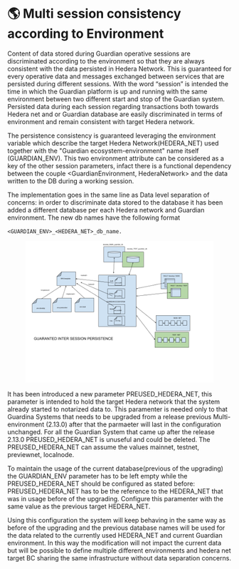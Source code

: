 # 🌎 Multi session consistency according to Environment

Content of data stored during Guardian operative sessions are discriminated according to the environment so that they are always consistent with the data persisted in Hedera Network. This is guaranteed for every operative data and messages exchanged between services that are persisted during different sessions. With the word “session” is intended the time in which the Guardian platform is up and running with the same environment between two different start and stop of the Guardian system. Persisted data during each session regarding transactions both towards Hedera net and or Guardian database are easily discriminated in terms of environment and remain consistent with target Hedera network.

The persistence consistency is guaranteed leveraging the environment variable which describe the target Hedera Network(HEDERA\_NET) used together with the "Guardian ecosystem-environment" name itself (GUARDIAN\_ENV). This two environment attribute can be considered as a key of the other session parameters, infact there is a functional dependency between the couple  \<GuardianEnvironment, HederaNetwork> and the data written to the DB during a working session.

The implementation goes in the same line as Data level separation of concerns: in order to discriminate data stored to the database it has been added a different database per each Hedera network and Guardian environment. The new db names have the following format&#x20;

```
<GUARDIAN_ENV>_<HEDERA_NET>_db_name.
```

<figure><img src="../../../.gitbook/assets/environment.png" alt=""><figcaption></figcaption></figure>

It has been introduced a new parameter PREUSED\_HEDERA\_NET, this parameter is intended to hold the target Hedera network that the system already started to notarized data to. This paramenter is needed only to that Guardina Systems that needs to be upgraded from a release previous Multi-environment (2.13.0) after that the parmaeter will last in the configuration unchanged.  For all the Guardian System that came up after the release 2.13.0 PREUSED\_HEDERA\_NET is unuseful and could be deleted.
The PREUSED\_HEDERA\_NET can assume the values mainnet, testnet, previewnet, localnode.

To maintain the usage of the current database(previous of the upgrading) the GUARDIAN\_ENV parameter has to be left empty while the PREUSED\_HEDERA\_NET should be configured as stated before: PREUSED\_HEDERA\_NET has to be the reference to the HEDERA_NET that was in usage before of the upgrading. Configure this paramenter with the same value as the previous target HEDERA_NET.

Using this configuration the system will keep behaving in the same way as before of the upgrading and the previous database names will be used for the data related to the currently used HEDERA\_NET and current Guardian environment. In this way the modification will not impact the current data but will be possible to define multiple different environments and hedera net target BC sharing the same infrastructure without data separation concerns.
